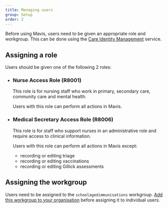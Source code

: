 ```yaml
---
title: Managing users
group: Setup
order: 2
---
```


Before using Mavis, users need to be given an appropriate role and workgroup. This can be done using the [Care Identity Management](https://manage-care-identities.care-identity-service2.nhs.uk/) service.

## Assigning a role

Users should be given one of the following 2 roles:

- ### Nurse Access Role (R8001)

  This role is for nursing staff who work in primary, secondary care, community care and mental health.

  Users with this role can perform all actions in Mavis.

- ### Medical Secretary Access Role (R8006)

  This role is for staff who support nurses in an administrative role and require access to clinical information.

  Users with this role can perform all actions in Mavis except:

  - recording or editing triage
  - recording or editing vaccinations
  - recording or editing Gillick assessments

## Assigning the workgroup

Users need to be assigned to the `schoolagedimmunisations` workgroup. [Add this workgroup to your organisation](https://digital.nhs.uk/services/care-identity-service/applications-and-services/care-identity-management/user-guides/managing-workgroups/create-a-workgroup) before assigning it to individual users.
